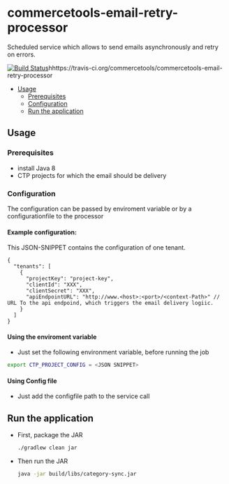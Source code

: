 # commercetools-email-retry-processor
Scheduled service which allows to send emails asynchronously and retry on errors.

[![Build Status](https://travis-ci.org/commercetools/commercetools-email-retry-processor.svg?branch=create_cronjob)]()hhttps://travis-ci.org/commercetools/commercetools-email-retry-processor


- [Usage](#usage)
  - [Prerequisites](#prerequisites)
  - [Configuration](#configuration)
  - [Run the application](#run-the-application)

<!-- END doctoc generated TOC please keep comment here to allow auto update -->

## Usage
### Prerequisites
 
 - install Java 8
 - CTP projects for which the email should be delivery
 
 
 ### Configuration
 
The configuration can be passed by enviroment variable or by a configurationfile to the processor


####  Example configuration: 
 
 This JSON-SNIPPET contains the configuration of one tenant.
 ```
 {
   "tenants": [
     {
       "projectKey": "project-key",
       "clientId": "XXX",
       "clientSecret": "XXX",
       "apiEndpointURL": "http://www.<host>:<port>/<context-Path>" // URL To the api endpoind, which triggers the email delivery logiic.
     }
   ]
 }
   ```  

#### Using the enviroment variable
 
  - Just  set the following environment variable, before running the job
   ```bash
   export CTP_PROJECT_CONFIG = <JSON SNIPPET> 
   ```

#### Using Config file

- Just add the configfile path to the service call


## Run the application   
 
 - First, package the JAR
   ```bash
   ./gradlew clean jar
   ```
 - Then run the JAR
   ```bash
   java -jar build/libs/category-sync.jar
   ```   
